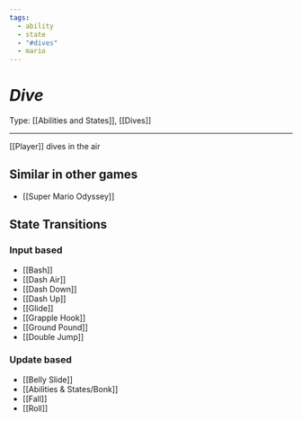 ```yaml
---
tags:
  - ability
  - state
  - "#dives"
  - mario
---
```

# _Dive_

Type: [[Abilities and States]], [[Dives]]

----


[[Player]] dives in the air


## Similar in other games

* [[Super Mario Odyssey]]


## State Transitions

### Input based

* [[Bash]]
* [[Dash Air]]
* [[Dash Down]]
* [[Dash Up]]
* [[Glide]]
* [[Grapple Hook]]
* [[Ground Pound]]
* [[Double Jump]]

### Update based

* [[Belly Slide]]
* [[Abilities & States/Bonk]]
* [[Fall]]
* [[Roll]]